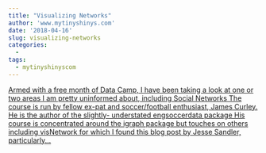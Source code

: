 ```yaml
---
title: "Visualizing Networks"
author: 'www.mytinyshinys.com'
date: '2018-04-16'
slug: visualizing-networks
categories:
  - 
tags:
  - mytinyshinyscom
---
```


[Armed with a free month of Data Camp, I have been taking a look at one or two areas I am pretty uninformed about, including Social Networks The course is run by fellow ex-pat and soccer/football enthusiast, James Curley. He is the author of the slightly- understated engsoccerdata package His course is concentrated around the igraph package but touches on others including visNetwork for which I found this blog post by Jesse Sandler, particularly...<click to read more>](https://www.mytinyshinys.com/2018/04/16/visualizing-networks/)

